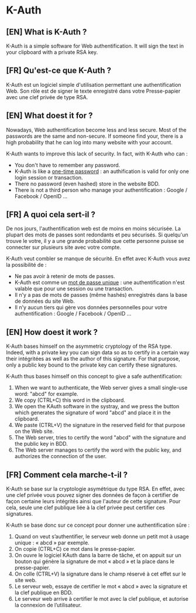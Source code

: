 K-Auth
======


[EN] What is K-Auth ?
----------------
K-Auth is a simple software for Web authentification. It will sign the text in your clipboard with a private RSA key.

[FR] Qu'est-ce que K-Auth ?
---------------------------
K-Auth est un logiciel simple d'utilisation permettant une authentification Web. Son rôle est de signer le texte enregistré dans votre Presse-papier avec une clef privée de type RSA.



[EN] What doest it for ?
-------------------
Nowadays, Web authentification become less and less secure. Most of the passwords are the same and non-secure. If someone find your, there is a high probability that he can log into many website with your account.

K-Auth wants to improve this lack of security. In fact, with K-Auth who can :
* You don't have to remember any password.
* K-Auth is like a [one-time password](http://en.wikipedia.org/wiki/One-time_password) : an authification is valid for only one login session or transaction.
* There no password (even hashed) store in the website BDD.
* There is not a third person who manage your authentification : Google / Facebook / OpenID ...

[FR] A quoi cela sert-il ?
--------------------------
De nos jours, l'authentification web est de moins en moins sécurisée. La plupart des mots de passes sont redondants et peu sécurisés. Si quelqu'un trouve le votre, il y a une grande probabilité que cette personne puisse se connecter sur plusieurs site avec votre compte.

K-Auth veut combler se manque de sécurité. En effet avec K-Auth vous avez la possibilité de :
* Ne pas avoir à retenir de mots de passes.
* K-Auth est comme un [mot de passe unique](http://fr.wikipedia.org/wiki/Mot_de_passe_unique) : une authentification n'est valable que pour une session ou une transaction.
* Il n'y a pas de mots de passes (même hashés) enregistrés dans la base de données du site Web.
* Il n'y aucun tiers qui gère vos données personnelles pour votre authentification : Google / Facebook / OpenID ...



[EN] How doest it work ?
------------------------
K-Auth bases himself on the asymmetric cryptology of the RSA type. Indeed, with a private key you can sign data so as to certify in a certain way their intégritées as well as the author of this signature.
For that purpose, only a public key bound to the private key can certify these signatures.

K-Auth thus bases himself on this concept to give a safe authentification:
1. When we want to authenticate, the Web server gives a small single-use word: "abcd" for example.
2. We copy (CTRL+C) this word in the clipboard.
3. We open the KAuth software in the systray, and we press the button which generates the signature of word "abcd" and place it in the clipboard.
4. We paste (CTRL+V) the signature in the reserved field for that purpose on the Web site.
5. The Web server, tries to certify the word "abcd" with the signature and the public key in BDD.
6. The Web server manages to certify the word with the public key, and authorizes the connection of the user.


[FR] Comment cela marche-t-il ?
-------------------------------
K-Auth se base sur la cryptologie asymétrique du type RSA. En effet, avec une clef privée vous pouvez signer des données de façon à certifier de façon certaine leurs intégrités ainsi que l'auteur de cette signature.
Pour cela, seule une clef publique liée à la clef privée peut certifier ces signatures.

K-Auth se base donc sur ce concept pour donner une authentification sûre :
1. Quand on veut s’authentifier, le serveur web donne un petit mot à usage unique : « abcd » par exemple.
2. On copie (CTRL+C) ce mot dans le presse-papier.
3. On ouvre le logiciel KAuth dans la barre de tâche, et on appuit sur un bouton qui génère la signature de mot « abcd » et la place dans le presse-papier.
4. On colle (CTRL+V) la signature dans le champ réservé à cet effet sur le site web.
5. Le serveur web, essaye de certifier le mot « abcd » avec la signature et la clef publique en BDD.
6. Le serveur web arrive à certifier le mot avec la clef publique, et autorise la connexion de l’utilisateur.

